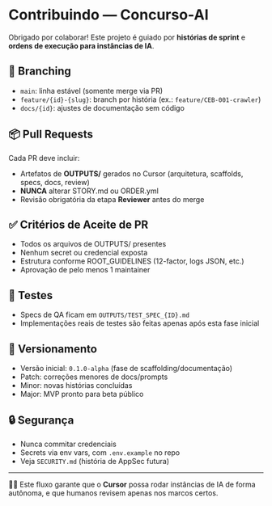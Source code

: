 # Contribuindo — Concurso-AI

Obrigado por colaborar! Este projeto é guiado por **histórias de sprint** e **ordens de execução para instâncias de IA**.

## 🔀 Branching

- `main`: linha estável (somente merge via PR)
- `feature/{id}-{slug}`: branch por história (ex.: `feature/CEB-001-crawler`)
- `docs/{id}`: ajustes de documentação sem código

## 📦 Pull Requests

Cada PR deve incluir:

- Artefatos de **OUTPUTS/** gerados no Cursor (arquitetura, scaffolds, specs, docs, review)
- **NUNCA** alterar STORY.md ou ORDER.yml
- Revisão obrigatória da etapa **Reviewer** antes do merge

## ✅ Critérios de Aceite de PR

- Todos os arquivos de OUTPUTS/ presentes
- Nenhum secret ou credencial exposta
- Estrutura conforme ROOT_GUIDELINES (12-factor, logs JSON, etc.)
- Aprovação de pelo menos 1 maintainer

## 🧪 Testes

- Specs de QA ficam em `OUTPUTS/TEST_SPEC_{ID}.md`
- Implementações reais de testes são feitas apenas após esta fase inicial

## 📅 Versionamento

- Versão inicial: `0.1.0-alpha` (fase de scaffolding/documentação)
- Patch: correções menores de docs/prompts
- Minor: novas histórias concluídas
- Major: MVP pronto para beta público

## 🔒 Segurança

- Nunca commitar credenciais
- Secrets via env vars, com `.env.example` no repo
- Veja `SECURITY.md` (história de AppSec futura)

---

👩‍💻 Este fluxo garante que o **Cursor** possa rodar instâncias de IA de forma autônoma, e que humanos revisem apenas nos marcos certos.
